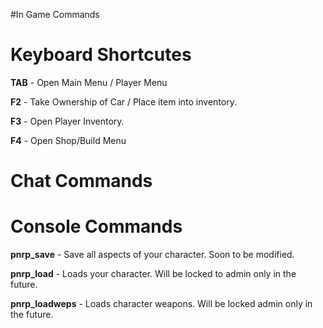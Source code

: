 #In Game Commands

# Keyboard Shortcutes #

**TAB** - Open Main Menu / Player Menu

**F2** - Take Ownership of Car / Place item into inventory.

**F3** - Open Player Inventory.

**F4**  - Open Shop/Build Menu

# Chat Commands #


# Console Commands #

**pnrp\_save** - Save all aspects of your character.  Soon to be modified.

**pnrp\_load** - Loads your character.  Will be locked to admin only in the future.

**pnrp\_loadweps** - Loads character weapons.  Will be locked admin only in the future.